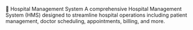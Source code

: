 🏥 Hospital Management System
A comprehensive Hospital Management System (HMS) designed to streamline hospital operations including patient management, doctor scheduling, appointments, billing, and more.

